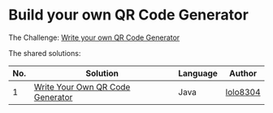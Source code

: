 # Build your own QR Code Generator

The Challenge: [Write your own QR Code Generator](https://codingchallenges.fyi/challenges/challenge-qr-generator)

The shared solutions:

| No. | Solution | Language | Author |
|-----|----------|----------|--------|
| 1 | [Write Your Own QR Code Generator](https://github.com/lolo8304/coding-challenge/tree/main/no-31) | Java | [lolo8304](https://github.com/lolo8304) |
